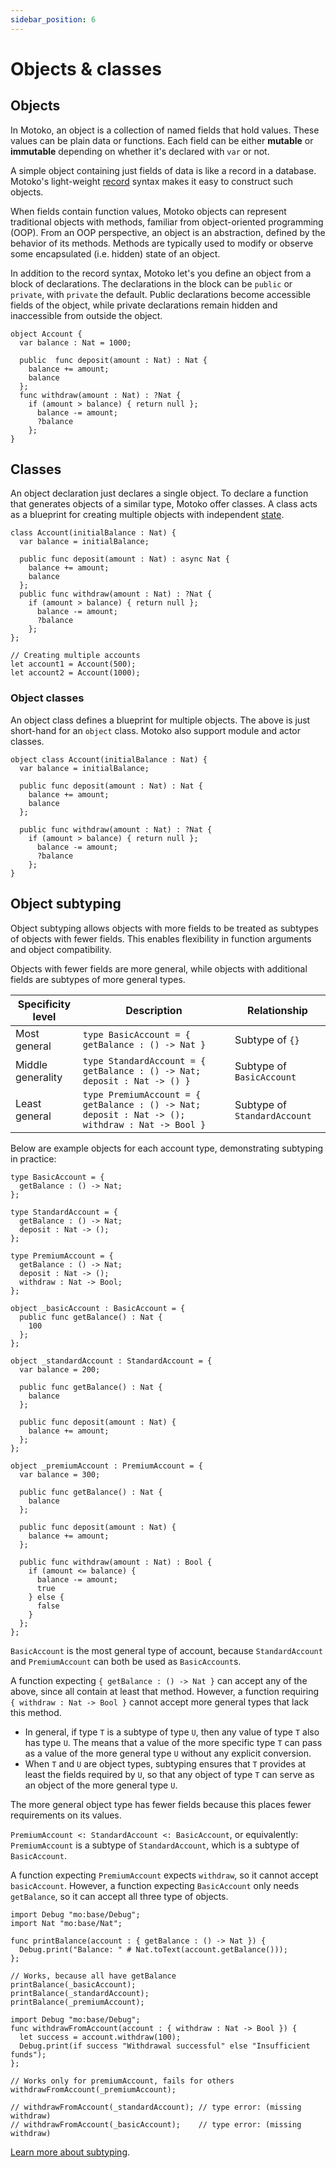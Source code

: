 ```yaml
---
sidebar_position: 6
---
```


# Objects & classes

## Objects

In Motoko, an object is a collection of named fields that hold values. These values can be plain data or functions.  Each field can be either **mutable** or **immutable** depending on whether it's declared with `var` or not.

A simple object containing just fields of data is like a record in a database.
Motoko's light-weight [record](https://internetcomputer.org/docs/motoko/fundamentals/types/records) syntax makes it easy to construct such objects.

When fields contain function values, Motoko objects can represent traditional objects with methods, familiar from object-oriented programming (OOP).  From an OOP perspective, an object is an abstraction, defined by the behavior of its methods. Methods are typically used to modify or observe some encapsulated (i.e. hidden) state of an object.

In addition to the record syntax, Motoko let's you define an object from a block of declarations. The declarations in the block can be `public` or `private`, with `private` the default.
Public declarations become accessible fields of the object, while private declarations remain hidden and inaccessible from outside the object.

```motoko
object Account {
  var balance : Nat = 1000;

  public  func deposit(amount : Nat) : Nat {
    balance += amount;
    balance
  };
  func withdraw(amount : Nat) : ?Nat {
    if (amount > balance) { return null };
      balance -= amount;
      ?balance
    };
}
```

## Classes

An object declaration just declares a single object. To declare a function that generates objects of a similar type, Motoko offer classes. A class acts as a blueprint for creating multiple objects with independent [state](https://internetcomputer.org/docs/motoko/fundamentals/state).

```motoko
class Account(initialBalance : Nat) {
  var balance = initialBalance;

  public func deposit(amount : Nat) : async Nat {
    balance += amount;
    balance
  };
  public func withdraw(amount : Nat) : ?Nat {
    if (amount > balance) { return null };
      balance -= amount;
      ?balance
    };
};

// Creating multiple accounts
let account1 = Account(500);
let account2 = Account(1000);
```

### Object classes

An object class defines a blueprint for multiple objects. The above is just short-hand for an `object` class. Motoko also support module and actor classes.

```motoko
object class Account(initialBalance : Nat) {
  var balance = initialBalance;

  public func deposit(amount : Nat) : Nat {
    balance += amount;
    balance
  };

  public func withdraw(amount : Nat) : ?Nat {
    if (amount > balance) { return null };
      balance -= amount;
      ?balance
    };
}
```

## Object subtyping

Object subtyping allows objects with more fields to be treated as subtypes of objects with fewer fields. This enables flexibility in function arguments and object compatibility.

Objects with fewer fields are more general, while objects with additional fields are subtypes of more general types.

| Specificity level | Description | Relationship |
|-------------------|-------------|--------------|
| Most general | `type BasicAccount = { getBalance : () -> Nat }` | Subtype of `{}` |
| Middle generality | `type StandardAccount = { getBalance : () -> Nat; deposit : Nat -> () }` | Subtype of `BasicAccount` |
| Least general | `type PremiumAccount = { getBalance : () -> Nat; deposit : Nat -> (); withdraw : Nat -> Bool }` | Subtype of `StandardAccount` |

Below are example objects for each account type, demonstrating subtyping in practice:

```motoko name=accounts
type BasicAccount = {
  getBalance : () -> Nat;
};

type StandardAccount = {
  getBalance : () -> Nat;
  deposit : Nat -> ();
};

type PremiumAccount = {
  getBalance : () -> Nat;
  deposit : Nat -> ();
  withdraw : Nat -> Bool;
};

object _basicAccount : BasicAccount = {
  public func getBalance() : Nat {
    100
  };
};

object _standardAccount : StandardAccount = {
  var balance = 200;

  public func getBalance() : Nat {
    balance
  };

  public func deposit(amount : Nat) {
    balance += amount;
  };
};

object _premiumAccount : PremiumAccount = {
  var balance = 300;

  public func getBalance() : Nat {
    balance
  };

  public func deposit(amount : Nat) {
    balance += amount;
  };

  public func withdraw(amount : Nat) : Bool {
    if (amount <= balance) {
      balance -= amount;
      true
    } else {
      false
    }
  };
};
```

`BasicAccount` is the most general type of account, because `StandardAccount` and `PremiumAccount` can both be used as `BasicAccount`s.

A function expecting `{ getBalance : () -> Nat }` can accept any of the above, since all contain at least that method. However, a function requiring `{ withdraw : Nat -> Bool }` cannot accept more general types that lack this method.

- In general, if type `T` is a subtype of type `U`, then any value of type `T` also has type `U`. The means that a value of the more specific type `T` can pass as a value of the more general type `U` without any explicit conversion.
- When `T` and `U` are object types, subtyping ensures that `T` provides at least the fields required by `U`, so that any object of type `T` can serve as an object of the more general type `U`.

The more general object type has fewer fields because this places fewer requirements on its values.

`PremiumAccount <: StandardAccount <: BasicAccount`, or equivalently:  `PremiumAccount` is a subtype of `StandardAccount`, which is a subtype of `BasicAccount`.

A function expecting `PremiumAccount` expects `withdraw`, so it cannot accept `basicAccount`.
However, a function expecting `BasicAccount` only needs `getBalance`, so it can accept all three type of objects.

```motoko no-repl
import Debug "mo:base/Debug";
import Nat "mo:base/Nat";

func printBalance(account : { getBalance : () -> Nat }) {
  Debug.print("Balance: " # Nat.toText(account.getBalance()));
};

// Works, because all have getBalance
printBalance(_basicAccount);
printBalance(_standardAccount);
printBalance(_premiumAccount);
```

```motoko no-repl
import Debug "mo:base/Debug";
func withdrawFromAccount(account : { withdraw : Nat -> Bool }) {
  let success = account.withdraw(100);
  Debug.print(if success "Withdrawal successful" else "Insufficient funds");
};

// Works only for premiumAccount, fails for others
withdrawFromAccount(_premiumAccount);

// withdrawFromAccount(_standardAccount); // type error: (missing withdraw)
// withdrawFromAccount(_basicAccount);    // type error: (missing withdraw)
```

[Learn more about subtyping](https://internetcomputer.org/docs/motoko/fundamentals/types/subtyping).

